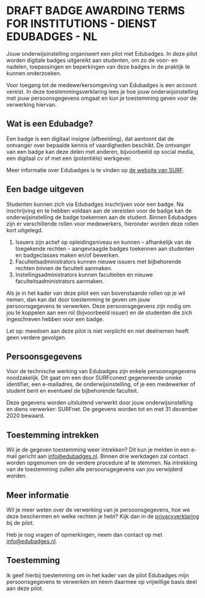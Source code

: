 # DRAFT BADGE AWARDING TERMS FOR INSTITUTIONS - DIENST EDUBADGES - NL
Jouw onderwijsinstelling organiseert een pilot met Edubadges. In deze pilot worden digitale badges uitgereikt aan studenten, om zo de voor- en nadelen, toepassingen en beperkingen van deze badges in de praktijk te kunnen onderzoeken.

Voor toegang tot de medewerkersomgeving van Edubadges is een account vereist. In deze toestemmingsverklaring lees je hoe jouw onderwijsinstelling met jouw persoonsgegevens omgaat en kun je toestemming geven voor de verwerking hiervan.

## Wat is een Edubadge? 
Een badge is een digitaal insigne (afbeelding), dat aantoont dat de ontvanger over bepaalde kennis of vaardigheden beschikt. De ontvanger van een badge kan deze delen met anderen, bijvoorbeeld op social media, een digitaal cv of met een (potentiële) werkgever. 

Meer informatie over Edubadges is te vinden op [de website van SURF](https://www.surf.nl/innovatieprojecten/onderwijsinnovatie-met-ict/edubadges-en-microcredentialing.html).

## Een badge uitgeven
Studenten kunnen zich via Edubadges inschrijven voor een badge. Na inschrijving en te hebben voldaan aan de vereisten voor de badge kan de onderwijsinstelling de badge toekennen aan de student. Binnen Edubadges zijn er verschillende rollen voor medewerkers, hieronder worden deze rollen kort uitgelegd.

1. Issuers zijn actief op opleidingsniveau en kunnen – afhankelijk van de toegekende rechten – aangevraagde badges toekennen aan studenten en badgeclasses maken en/of bewerken.
2. Faculteitsadministrators kunnen nieuwe issuers met bijbehorende rechten binnen de faculteit aanmaken.
3. Instellingsadministrators kunnen faculteiten en nieuwe faculteitsadministrators aanmaken.

Als je in het kader van deze pilot een van bovenstaande rollen op je wil nemen, dan kan dat door toestemming te geven om jouw persoonsgegevens te verwerken. Deze persoonsgegevens zijn nodig om jou te koppelen aan een rol (bijvoorbeeld issuer) en de studenten die zich ingeschreven hebben voor een badge.

Let op: meedoen aan deze pilot is niet verplicht en niet deelnemen heeft geen verdere gevolgen.

## Persoonsgegevens
Voor de technische werking van Edubadges zijn enkele persoonsgegevens noodzakelijk. Dit gaat om een door SURFconext gegenereerde unieke identifier, een e-mailadres, de onderwijsinstelling, of je een medewerker of student bent en eventueel de bijbehorende faculteit.

Deze gegevens worden uitsluitend verwerkt door jouw onderwijsinstelling en diens verwerker: SURFnet. De gegevens worden tot en met 31 december 2020 bewaard.

## Toestemming intrekken
Wil je de gegeven toestemming weer intrekken? Dit kun je melden in een e-mail gericht aan [info@edubadges.nl](mailto:info@edubadges.nl). Binnen drie werkdagen zal contact worden opgenomen om de verdere procedure af te stemmen. Na intrekking van de toestemming zullen alle persoonsgegevens van jou verwijderd worden.

## Meer informatie
Wil je meer weten over de verwerking van je persoonsgegevens, hoe we deze beschermen en welke rechten je hebt? Kijk dan in de [privacyverklaring](https://pilot.edubadges.nl/public/privacy-policy) bij de pilot.

Heb je nog vragen of opmerkingen, neem dan contact op met [info@edubadges.nl](mailto:info@edubadges.nl).

## **Toestemming**
Ik geef hierbij toestemming om in het kader van de pilot Edubadges mijn persoonsgegevens te verwerken en neem daarmee op vrijwillige basis deel aan deze pilot. 
